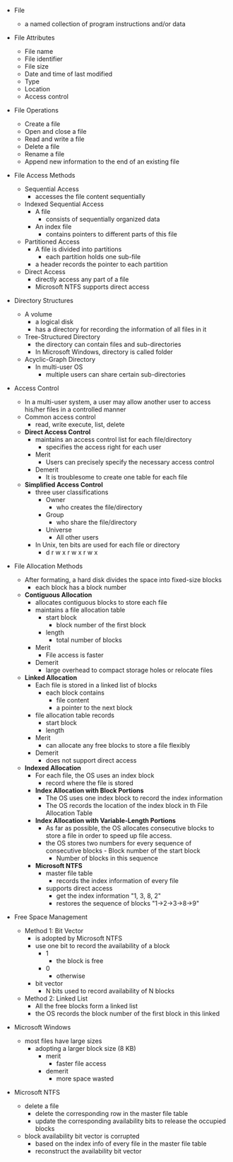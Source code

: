 - File
	- a named collection of program instructions and/or data
- File Attributes
	- File name
	- File identifier
	- File size
	- Date and time of last modified
	- Type
	- Location
	- Access control
- File Operations
	- Create a file
	- Open and close a file
	- Read and write a file
	- Delete a file
	- Rename a file
	- Append new information to the end of an existing file

- File Access Methods
	- Sequential Access
		- accesses the file content sequentially
	- Indexed Sequential Access
		- A file
			- consists of sequentially organized data
		- An index file 
			- contains pointers to different parts of this file
	- Partitioned Access
		- A file is divided into partitions
			- each partition holds one sub-file
		- a header records the pointer to each partition
	- Direct Access
		- directly access any part of a file
		- Microsoft NTFS supports direct access

- Directory Structures
	- A volume
		- a logical disk
		- has a directory for recording the information of all files in it
	- Tree-Structured Directory
		- the directory can contain files and sub-directories
		- In Microsoft Windows, directory is called folder
	- Acyclic-Graph Directory
		- In multi-user OS
			- multiple users can share certain sub-directories

- Access Control
	- In a multi-user system, a user may allow another user to access his/her files in a controlled manner
	- Common access control
		- read, write execute, list, delete
	- **Direct Access Control**
		- maintains an access control list for each file/directory
			- specifies the access right for each user
		- Merit
			- Users can precisely specify the necessary access control
		- Demerit
			- It is troublesome to create one table for each file
	- **Simplified Access Control**
		- three user classifications
			- Owner
				- who creates the file/directory
			- Group
				- who share the file/directory
			- Universe
				- All other users
		- In Unix, ten bits are used for each file or directory
			- d r w x r w x r w x 

- File Allocation Methods
	- After formating, a hard disk divides the space into fixed-size blocks
		- each block has a block number
	- **Contiguous Allocation**
		- allocates contiguous blocks to store each file
		- maintains a file allocation table
			- start block
				- block number of the first block
			- length
				- total number of blocks
		- Merit
			- File access is faster
		- Demerit
			- large overhead to compact storage holes or relocate files
	- **Linked Allocation**
		- Each file is stored in a linked list of blocks
			- each block contains 
				- file content
				- a pointer to the next block
		- file allocation table records
			- start block
			- length
		- Merit
			- can allocate any free blocks to store a file flexibly
		- Demerit
			- does not support direct access
	- **Indexed Allocation**
		- For each file, the OS uses an index block
			- record where the file is stored
		- **Index Allocation with Block Portions**
			- The OS uses one index block to record the index information
			- The OS records the location of the index block in th File Allocation Table
		- **Index Allocation with Variable-Length Portions**
			- As far as possible, the OS allocates consecutive blocks to store a file in order to speed up file access.
			- the OS stores two numbers for every sequence of consecutive blocks
					- Block number of the start block
				- Number of blocks in this sequence
		- **Microsoft NTFS**
			- master file table
				- records the index information of every file
			- supports direct access
				- get the index information "1, 3, 8, 2"
				- restores the sequence of blocks "1→2→3→8→9"

- Free Space Management
	- Method 1: Bit Vector
		- is adopted by Microsoft NTFS
		- use one bit to record the availability of a block
			- 1
				- the block is free
			- 0
				- otherwise
		- bit vector
			- N bits used to record availability of N blocks
	- Method 2: Linked List
		- All the free blocks form a linked list
		- the OS records the block number of the first block in this linked

- Microsoft Windows
	- most files have large sizes
		- adopting a larger block size (8 KB)
			- merit
				- faster file access
			- demerit
				- more space wasted

- Microsoft NTFS
	- delete a file
		- delete the corresponding row in the master file table
		- update the corresponding availability bits to release the occupied blocks
	- block availability bit vector is corrupted
		- based on the index info of every file in the master file table
		- reconstruct the availability bit vector



